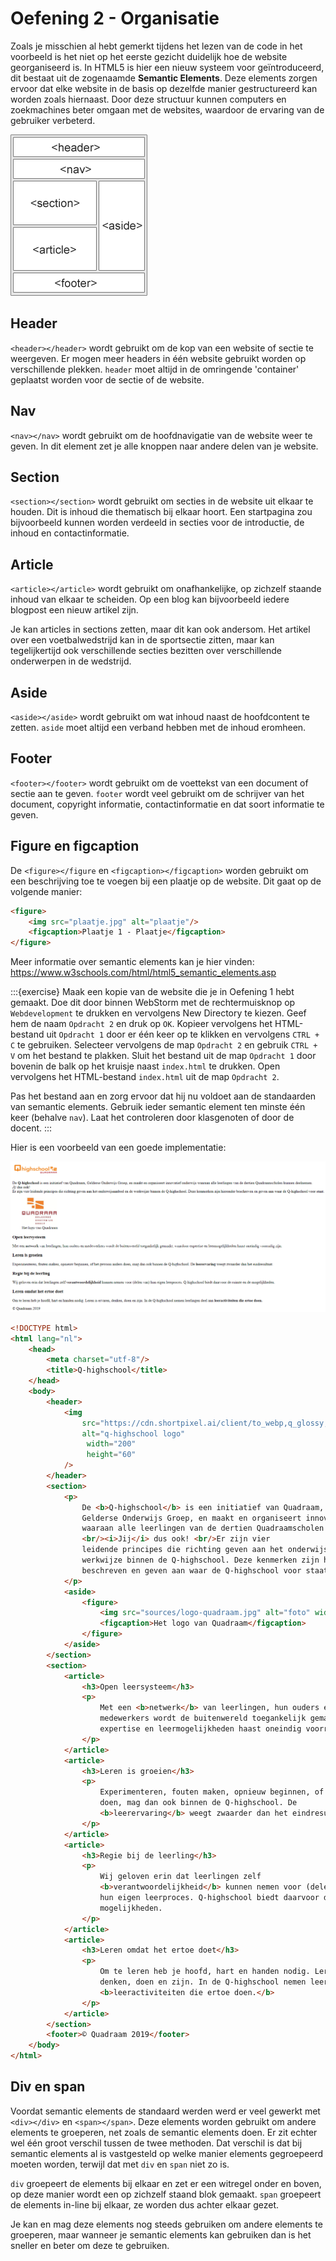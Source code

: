 # Oefening 2 - Organisatie

Zoals je misschien al hebt gemerkt tijdens het lezen van de code in het voorbeeld is het niet op het eerste gezicht duidelijk hoe de website georganiseerd is. In HTML5 is hier een nieuw systeem voor geïntroduceerd, dit bestaat uit de zogenaamde **Semantic Elements**. Deze elements zorgen ervoor dat elke website in de basis op dezelfde manier gestructureerd kan worden zoals hiernaast. Door deze structuur kunnen computers en zoekmachines beter omgaan met de websites, waardoor de ervaring van de gebruiker verbeterd.

![HTML5 Semantic Elements](../assets/image6.gif)

## H​eader

`<header></header>` wordt gebruikt om de kop van een website of sectie te weergeven. Er mogen meer headers in één website gebruikt worden op verschillende plekken. `header` moet altijd in de omringende 'container' geplaatst worden voor de sectie of de website.

## Nav

`<nav></nav>` wordt gebruikt om de hoofdnavigatie van de website weer te geven. In dit element zet je alle knoppen naar andere delen van je website.

## Section

`<section></section>` wordt gebruikt om secties in de website uit elkaar te houden. Dit is inhoud die thematisch bij elkaar hoort. Een startpagina zou bijvoorbeeld kunnen worden verdeeld in secties voor de introductie, de inhoud en contactinformatie.

## Article

`<article></article>` wordt gebruikt om onafhankelijke, op zichzelf staande inhoud van elkaar te scheiden. Op een blog kan bijvoorbeeld iedere blogpost een nieuw artikel zijn.

Je kan articles in sections zetten, maar dit kan ook andersom. Het artikel over een voetbalwedstrijd kan in de sportsectie zitten, maar kan tegelijkertijd ook verschillende secties bezitten over verschillende onderwerpen in de wedstrijd.

## Aside

`<aside></aside>` wordt gebruikt om wat inhoud naast de hoofdcontent te zetten. `aside` moet altijd een verband hebben met de inhoud eromheen.

## F​ooter

`<footer></footer>` wordt gebruikt om de voettekst van een document of sectie aan te geven. `footer` wordt veel gebruikt om de schrijver van het document, copyright informatie, contactinformatie en dat soort informatie te geven.

## Figure en figcaption

De `<figure></figure` en `<figcaption></figcaption>` worden gebruikt om een beschrijving toe te voegen bij een plaatje op de website. Dit gaat op de volgende manier:

``` html
<figure>
    <img src="plaatje.jpg" alt="plaatje"/>
    <figcaption>Plaatje 1 - Plaatje</figcaption>
</figure>
```

Meer informatie over semantic elements kan je hier vinden: <https://www.w3schools.com/html/html5_semantic_elements.asp>

:::{exercise}
Maak een kopie van de website die je in Oefening 1 hebt gemaakt. Doe dit door binnen WebStorm met de rechtermuisknop op `Webdevelopment` te drukken en vervolgens New Directory te kiezen. Geef hem de naam `Opdracht 2` en druk op `OK`. Kopieer vervolgens het HTML-bestand uit `Opdracht 1` door er één keer op te klikken en vervolgens `CTRL + C` te gebruiken. Selecteer vervolgens de map `Opdracht 2` en gebruik `CTRL + V` om het bestand te plakken. Sluit het bestand uit de map `Opdracht 1` door bovenin de balk op het kruisje naast `index.html` te drukken. Open vervolgens het HTML-bestand `index.html` uit de map `Opdracht 2`.

Pas het bestand aan en zorg ervoor dat hij nu voldoet aan de standaarden van semantic elements. Gebruik ieder semantic element ten minste één keer (behalve `nav`). Laat het controleren door klasgenoten of door de docent.
:::

Hier is een voorbeeld van een goede implementatie:

![](../assets/image7.png)

``` html
<!DOCTYPE html>
<html lang="nl">
    <head>
        <meta charset="utf-8"/>
        <title>Q-highschool</title>
    </head>
    <body>
        <header>
            <img
                src="https://cdn.shortpixel.ai/client/to_webp,q_glossy,ret_img/https://q-highschool.nl/wp-content/uploads/2018/05/Logo_Q-highschool_2019.png"
                alt="q-highschool logo"
                 width="200"
                 height="60"
            />
        </header>
        <section>
            <p>
                De <b>Q-highschool</b> is een initiatief van Quadraam,
                Gelderse Onderwijs Groep, en maakt en organiseert innovatief onderwijs
                waaraan alle leerlingen van de dertien Quadraamscholen kunnen deelnemen.
                <br/><i>Jij</i> dus ook! <br/>Er zijn vier
                leidende principes die richting geven aan het onderwijsaanbod en de
                werkwijze binnen de Q-highschool. Deze kenmerken zijn hieronder
                beschreven en geven aan waar de Q-highschool voor staat.
            </p>
            <aside>
                <figure>
                    <img src="sources/logo-quadraam.jpg" alt="foto" width="150"/>
                    <figcaption>Het logo van Quadraam</figcaption>
                </figure>
            </aside>
        </section>
        <section>
            <article>
                <h3>Open leersysteem</h3>
                <p>
                    Met een <b>netwerk</b> van leerlingen, hun ouders en
                    medewerkers wordt de buitenwereld toegankelijk gemaakt, waardoor
                    expertise en leermogelijkheden haast oneindig voorradig zijn.
                </p>
            </article>
            <article>
                <h3>Leren is groeien</h3>
                <p>
                    Experimenteren, fouten maken, opnieuw beginnen, of het gewoon anders
                    doen, mag dan ook binnen de Q-highschool. De
                    <b>leerervaring</b> weegt zwaarder dan het eindresultaat.
                </p>
            </article>
            <article>
                <h3>Regie bij de leerling</h3>
                <p>
                    Wij geloven erin dat leerlingen zelf
                    <b>verantwoordelijkheid</b> kunnen nemen voor (delen van)
                    hun eigen leerproces. Q-highschool biedt daarvoor de ruimte en de
                    mogelijkheden.
                </p>
            </article>
            <article>
                <h3>Leren omdat het ertoe doet</h3>
                <p>
                    Om te leren heb je hoofd, hart en handen nodig. Leren is ervaren,
                    denken, doen en zijn. In de Q-highschool nemen leerlingen deel aan
                    <b>leeractiviteiten die ertoe doen.</b>
                </p>
            </article>
        </section>
        <footer>© Quadraam 2019</footer>
    </body>
</html>
```

## Div en span

Voordat semantic elements de standaard werden werd er veel gewerkt met `<div></div>` en `<span></span>`. Deze elements worden gebruikt om andere elements te groeperen, net zoals de semantic elements doen. Er zit echter wel één groot verschil tussen de twee methoden. Dat verschil is dat bij semantic elements al is vastgesteld op welke manier elements gegroepeerd moeten worden, terwijl dat met `div` en `span` niet zo is.

`div` groepeert de elements bij elkaar en zet er een witregel onder en boven, op deze manier wordt een op zichzelf staand blok gemaakt. `span` groepeert de elements in-line bij elkaar, ze worden dus achter elkaar gezet.

Je kan en mag deze elements nog steeds gebruiken om andere elements te groeperen, maar wanneer je semantic elements kan gebruiken dan is het sneller en beter om deze te gebruiken.

